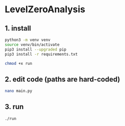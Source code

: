 # LevelZeroAnalysis


## 1. install
```sh
python3 -m venv venv
source venv/bin/activate
pip3 install --upgraded pip
pip3 install -r requirements.txt

chmod +x run
```

## 2. edit code (paths are hard-coded)
```sh
nano main.py
```


## 3. run
```sh
./run
```
